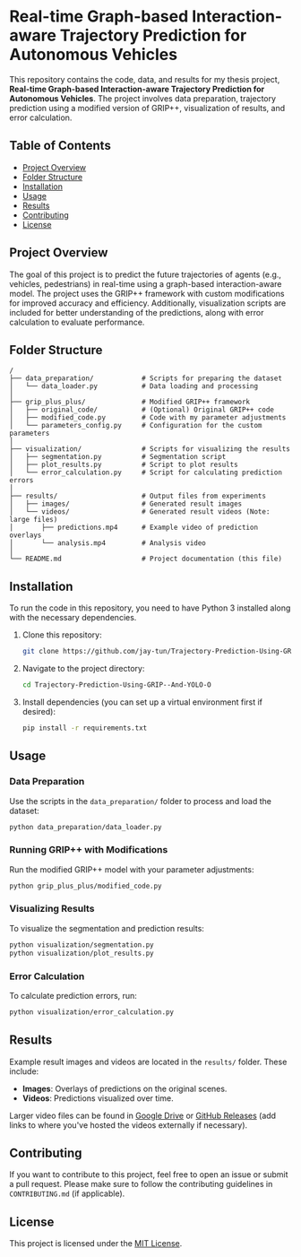 
# Real-time Graph-based Interaction-aware Trajectory Prediction for Autonomous Vehicles

This repository contains the code, data, and results for my thesis project, **Real-time Graph-based Interaction-aware Trajectory Prediction for Autonomous Vehicles**. The project involves data preparation, trajectory prediction using a modified version of GRIP++, visualization of results, and error calculation.

## Table of Contents
- [Project Overview](#project-overview)
- [Folder Structure](#folder-structure)
- [Installation](#installation)
- [Usage](#usage)
- [Results](#results)
- [Contributing](#contributing)
- [License](#license)

## Project Overview
The goal of this project is to predict the future trajectories of agents (e.g., vehicles, pedestrians) in real-time using a graph-based interaction-aware model. The project uses the GRIP++ framework with custom modifications for improved accuracy and efficiency. Additionally, visualization scripts are included for better understanding of the predictions, along with error calculation to evaluate performance.

## Folder Structure
```
/
├── data_preparation/            # Scripts for preparing the dataset
│   └── data_loader.py           # Data loading and processing
│
├── grip_plus_plus/              # Modified GRIP++ framework
│   ├── original_code/           # (Optional) Original GRIP++ code
│   ├── modified_code.py         # Code with my parameter adjustments
│   └── parameters_config.py     # Configuration for the custom parameters
│
├── visualization/               # Scripts for visualizing the results
│   ├── segmentation.py          # Segmentation script
│   ├── plot_results.py          # Script to plot results
│   └── error_calculation.py     # Script for calculating prediction errors
│
├── results/                     # Output files from experiments
│   ├── images/                  # Generated result images
│   └── videos/                  # Generated result videos (Note: large files)
│       ├── predictions.mp4      # Example video of prediction overlays
│       └── analysis.mp4         # Analysis video
│
└── README.md                    # Project documentation (this file)
```

## Installation
To run the code in this repository, you need to have Python 3 installed along with the necessary dependencies.

1. Clone this repository:
   ```bash
   git clone https://github.com/jay-tun/Trajectory-Prediction-Using-GRIP--And-YOLO-O.git
   ```

2. Navigate to the project directory:
   ```bash
   cd Trajectory-Prediction-Using-GRIP--And-YOLO-O
   ```

3. Install dependencies (you can set up a virtual environment first if desired):
   ```bash
   pip install -r requirements.txt
   ```

## Usage
### Data Preparation
Use the scripts in the `data_preparation/` folder to process and load the dataset:
```bash
python data_preparation/data_loader.py
```

### Running GRIP++ with Modifications
Run the modified GRIP++ model with your parameter adjustments:
```bash
python grip_plus_plus/modified_code.py
```

### Visualizing Results
To visualize the segmentation and prediction results:
```bash
python visualization/segmentation.py
python visualization/plot_results.py
```

### Error Calculation
To calculate prediction errors, run:
```bash
python visualization/error_calculation.py
```

## Results
Example result images and videos are located in the `results/` folder. These include:
- **Images**: Overlays of predictions on the original scenes.
- **Videos**: Predictions visualized over time.
  
Larger video files can be found in [Google Drive](#) or [GitHub Releases](#) (add links to where you've hosted the videos externally if necessary).

## Contributing
If you want to contribute to this project, feel free to open an issue or submit a pull request. Please make sure to follow the contributing guidelines in `CONTRIBUTING.md` (if applicable).

## License
This project is licensed under the [MIT License](LICENSE).
